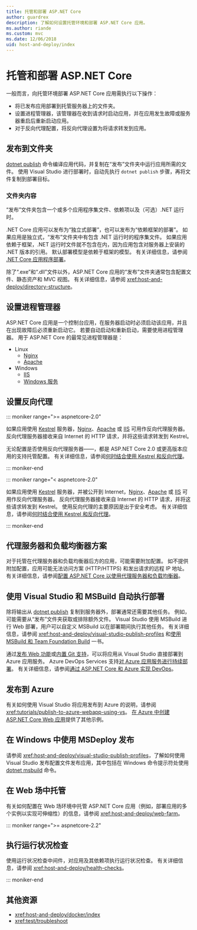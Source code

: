 ```yaml
---
title: 托管和部署 ASP.NET Core
author: guardrex
description: 了解如何设置托管环境和部署 ASP.NET Core 应用。
ms.author: riande
ms.custom: mvc
ms.date: 12/06/2018
uid: host-and-deploy/index
---
```

# <a name="host-and-deploy-aspnet-core"></a>托管和部署 ASP.NET Core

一般而言，向托管环境部署 ASP.NET Core 应用需执行以下操作：

* 将已发布应用部署到托管服务器上的文件夹。
* 设置进程管理器，该管理器在收到请求时启动应用，并在应用发生故障或服务器重启后重新启动应用。
* 对于反向代理配置，将反向代理设置为将请求转发到应用。

## <a name="publish-to-a-folder"></a>发布到文件夹

[dotnet publish](/dotnet/core/tools/dotnet-publish) 命令编译应用代码，并复制在“发布”文件夹中运行应用所需的文件。 使用 Visual Studio 进行部署时，自动先执行 `dotnet publish` 步骤，再将文件复制到部署目标。

### <a name="folder-contents"></a>文件夹内容

“发布”文件夹包含一个或多个应用程序集文件、依赖项以及（可选）.NET 运行时。

.NET Core 应用可以发布为“独立式部署”，也可以发布为“依赖框架的部署”。 如果应用是独立式，“发布”文件夹中有包含 .NET 运行时的程序集文件。 如果应用依赖于框架，.NET 运行时文件就不包含在内，因为应用包含对服务器上安装的 .NET 版本的引用。 默认部署模型是依赖于框架的模型。 有关详细信息，请参阅 [.NET Core 应用程序部署](/dotnet/core/deploying/)。

除了“.exe”和“.dll”文件以外，ASP.NET Core 应用的“发布”文件夹通常包含配置文件、静态资产和 MVC 视图。 有关详细信息，请参阅 <xref:host-and-deploy/directory-structure>。

## <a name="set-up-a-process-manager"></a>设置进程管理器

ASP.NET Core 应用是一个控制台应用，在服务器启动时必须启动该应用，并且在出现故障后必须重新启动它。 若要自动启动和重新启动，需要使用进程管理器。 用于 ASP.NET Core 的最常见进程管理器是：

* Linux
  * [Nginx](xref:host-and-deploy/linux-nginx)
  * [Apache](xref:host-and-deploy/linux-apache)
* Windows
  * [IIS](xref:host-and-deploy/iis/index)
  * [Windows 服务](xref:host-and-deploy/windows-service)

## <a name="set-up-a-reverse-proxy"></a>设置反向代理

::: moniker range=">= aspnetcore-2.0"

如果应用使用 [Kestrel](xref:fundamentals/servers/kestrel) 服务器，[Nginx](xref:host-and-deploy/linux-nginx)、[Apache](xref:host-and-deploy/linux-apache) 或 [IIS](xref:host-and-deploy/iis/index) 可用作反向代理服务器。 反向代理服务器接收来自 Internet 的 HTTP 请求，并将这些请求转发到 Kestrel。

无论配置是否使用反向代理服务器&mdash;&mdash;，都是 ASP.NET Core 2.0 或更高版本应用的支持托管配置。 有关详细信息，请参阅[何时结合使用 Kestrel 和反向代理](xref:fundamentals/servers/kestrel#when-to-use-kestrel-with-a-reverse-proxy)。

::: moniker-end

::: moniker range="< aspnetcore-2.0"

如果应用使用 [Kestrel](xref:fundamentals/servers/kestrel) 服务器，并被公开到 Internet，[Nginx](xref:host-and-deploy/linux-nginx)、[Apache](xref:host-and-deploy/linux-apache) 或 [IIS](xref:host-and-deploy/iis/index) 可用作反向代理服务器。 反向代理服务器接收来自 Internet 的 HTTP 请求，并将这些请求转发到 Kestrel。 使用反向代理的主要原因是出于安全考虑。 有关详细信息，请参阅[何时结合使用 Kestrel 和反向代理](xref:fundamentals/servers/kestrel?tabs=aspnetcore1x#when-to-use-kestrel-with-a-reverse-proxy)。

::: moniker-end

## <a name="proxy-server-and-load-balancer-scenarios"></a>代理服务器和负载均衡器方案

对于托管在代理服务器和负载均衡器后方的应用，可能需要附加配置。 如不提供附加配置，应用可能无法访问方案 (HTTP/HTTPS) 和发出请求的远程 IP 地址。 有关详细信息，请参阅[配置 ASP.NET Core 以使用代理服务器和负载均衡器](xref:host-and-deploy/proxy-load-balancer)。

## <a name="use-visual-studio-and-msbuild-to-automate-deployments"></a>使用 Visual Studio 和 MSBuild 自动执行部署

除将输出从 [dotnet publish](/dotnet/core/tools/dotnet-publish) 复制到服务器外，部署通常还需要其他任务。 例如，可能需要从“发布”文件夹获取或排除额外文件。 Visual Studio 使用 MSBuild 进行 Web 部署，用户可以自定义 MSBuild 以在部署期间执行其他任务。 有关详细信息，请参阅 <xref:host-and-deploy/visual-studio-publish-profiles> 和[使用 MSBuild 和 Team Foundation Build](http://msbuildbook.com/) 一书。

通过[发布 Web 功能](xref:tutorials/publish-to-azure-webapp-using-vs)或[内置 Git 支持](xref:host-and-deploy/azure-apps/azure-continuous-deployment)，可以将应用从 Visual Studio 直接部署到 Azure 应用服务。 Azure DevOps Services 支持[对 Azure 应用服务进行持续部署](/azure/devops/pipelines/targets/webapp)。 有关详细信息，请参阅[通过 ASP.NET Core 和 Azure 实现 DevOps](xref:azure/devops/index)。

## <a name="publish-to-azure"></a>发布到 Azure

有关如何使用 Visual Studio 将应用发布到 Azure 的说明，请参阅 <xref:tutorials/publish-to-azure-webapp-using-vs>。 [在 Azure 中创建 ASP.NET Core Web 应用](/azure/app-service/app-service-web-get-started-dotnet)提供了其他示例。

## <a name="publish-with-msdeploy-on-windows"></a>在 Windows 中使用 MSDeploy 发布

请参阅 <xref:host-and-deploy/visual-studio-publish-profiles>，了解如何使用 Visual Studio 发布配置文件发布应用，其中包括在 Windows 命令提示符处使用 [dotnet msbuild](/dotnet/core/tools/dotnet-msbuild) 命令。

## <a name="host-in-a-web-farm"></a>在 Web 场中托管

有关如何配置在 Web 场环境中托管 ASP.NET Core 应用（例如，部署应用的多个实例以实现可伸缩性）的信息，请参阅 <xref:host-and-deploy/web-farm>。

::: moniker range=">= aspnetcore-2.2"

## <a name="perform-health-checks"></a>执行运行状况检查

使用运行状况检查中间件，对应用及其依赖项执行运行状况检查。 有关详细信息，请参阅 <xref:host-and-deploy/health-checks>。

::: moniker-end

## <a name="additional-resources"></a>其他资源

* <xref:host-and-deploy/docker/index>
* <xref:test/troubleshoot>
